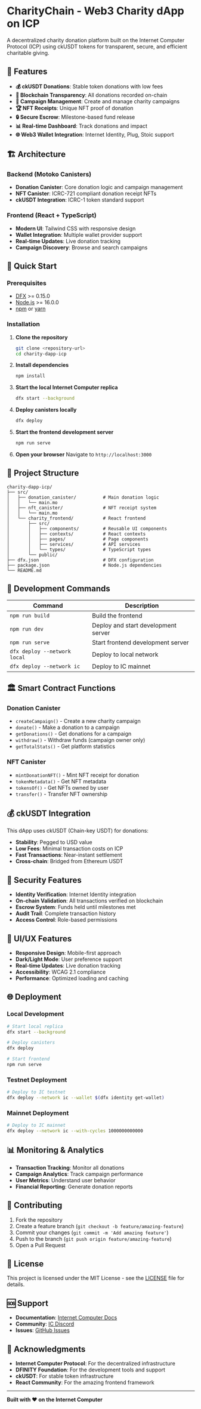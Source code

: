 # CharityChain - Web3 Charity dApp on ICP

A decentralized charity donation platform built on the Internet Computer Protocol (ICP) using ckUSDT tokens for transparent, secure, and efficient charitable giving.

## 🌟 Features

- **💰 ckUSDT Donations**: Stable token donations with low fees
- **🔗 Blockchain Transparency**: All donations recorded on-chain
- **🎯 Campaign Management**: Create and manage charity campaigns
- **🏆 NFT Receipts**: Unique NFT proof of donation
- **🔒 Secure Escrow**: Milestone-based fund release
- **📊 Real-time Dashboard**: Track donations and impact
- **🌐 Web3 Wallet Integration**: Internet Identity, Plug, Stoic support

## 🏗️ Architecture

### Backend (Motoko Canisters)
- **Donation Canister**: Core donation logic and campaign management
- **NFT Canister**: ICRC-721 compliant donation receipt NFTs
- **ckUSDT Integration**: ICRC-1 token standard support

### Frontend (React + TypeScript)
- **Modern UI**: Tailwind CSS with responsive design
- **Wallet Integration**: Multiple wallet provider support
- **Real-time Updates**: Live donation tracking
- **Campaign Discovery**: Browse and search campaigns

## 🚀 Quick Start

### Prerequisites
- [DFX](https://internetcomputer.org/docs/current/developer-docs/setup/install/) >= 0.15.0
- [Node.js](https://nodejs.org/) >= 16.0.0
- [npm](https://www.npmjs.com/) or [yarn](https://yarnpkg.com/)

### Installation

1. **Clone the repository**
   ```bash
   git clone <repository-url>
   cd charity-dapp-icp
   ```

2. **Install dependencies**
   ```bash
   npm install
   ```

3. **Start the local Internet Computer replica**
   ```bash
   dfx start --background
   ```

4. **Deploy canisters locally**
   ```bash
   dfx deploy
   ```

5. **Start the frontend development server**
   ```bash
   npm run serve
   ```

6. **Open your browser**
   Navigate to `http://localhost:3000`

## 📁 Project Structure

```
charity-dapp-icp/
├── src/
│   ├── donation_canister/          # Main donation logic
│   │   └── main.mo
│   ├── nft_canister/               # NFT receipt system
│   │   └── main.mo
│   └── charity_frontend/           # React frontend
│       ├── src/
│       │   ├── components/         # Reusable UI components
│       │   ├── contexts/           # React contexts
│       │   ├── pages/              # Page components
│       │   ├── services/           # API services
│       │   └── types/              # TypeScript types
│       └── public/
├── dfx.json                        # DFX configuration
├── package.json                    # Node.js dependencies
└── README.md
```

## 🔧 Development Commands

| Command | Description |
|---------|-------------|
| `npm run build` | Build the frontend |
| `npm run dev` | Deploy and start development server |
| `npm run serve` | Start frontend development server |
| `dfx deploy --network local` | Deploy to local network |
| `dfx deploy --network ic` | Deploy to IC mainnet |

## 🏛️ Smart Contract Functions

### Donation Canister
- `createCampaign()` - Create a new charity campaign
- `donate()` - Make a donation to a campaign
- `getDonations()` - Get donations for a campaign
- `withdraw()` - Withdraw funds (campaign owner only)
- `getTotalStats()` - Get platform statistics

### NFT Canister
- `mintDonationNFT()` - Mint NFT receipt for donation
- `tokenMetadata()` - Get NFT metadata
- `tokensOf()` - Get NFTs owned by user
- `transfer()` - Transfer NFT ownership

## 💰 ckUSDT Integration

This dApp uses ckUSDT (Chain-key USDT) for donations:
- **Stability**: Pegged to USD value
- **Low Fees**: Minimal transaction costs on ICP
- **Fast Transactions**: Near-instant settlement
- **Cross-chain**: Bridged from Ethereum USDT

## 🔐 Security Features

- **Identity Verification**: Internet Identity integration
- **On-chain Validation**: All transactions verified on blockchain
- **Escrow System**: Funds held until milestones met
- **Audit Trail**: Complete transaction history
- **Access Control**: Role-based permissions

## 🎨 UI/UX Features

- **Responsive Design**: Mobile-first approach
- **Dark/Light Mode**: User preference support
- **Real-time Updates**: Live donation tracking
- **Accessibility**: WCAG 2.1 compliance
- **Performance**: Optimized loading and caching

## 🌐 Deployment

### Local Development
```bash
# Start local replica
dfx start --background

# Deploy canisters
dfx deploy

# Start frontend
npm run serve
```

### Testnet Deployment
```bash
# Deploy to IC testnet
dfx deploy --network ic --wallet $(dfx identity get-wallet)
```

### Mainnet Deployment
```bash
# Deploy to IC mainnet
dfx deploy --network ic --with-cycles 1000000000000
```

## 📊 Monitoring & Analytics

- **Transaction Tracking**: Monitor all donations
- **Campaign Analytics**: Track campaign performance
- **User Metrics**: Understand user behavior
- **Financial Reporting**: Generate donation reports

## 🤝 Contributing

1. Fork the repository
2. Create a feature branch (`git checkout -b feature/amazing-feature`)
3. Commit your changes (`git commit -m 'Add amazing feature'`)
4. Push to the branch (`git push origin feature/amazing-feature`)
5. Open a Pull Request

## 📄 License

This project is licensed under the MIT License - see the [LICENSE](LICENSE) file for details.

## 🆘 Support

- **Documentation**: [Internet Computer Docs](https://internetcomputer.org/docs/)
- **Community**: [IC Discord](https://discord.gg/internetcomputer)
- **Issues**: [GitHub Issues](https://github.com/your-repo/issues)

## 🙏 Acknowledgments

- **Internet Computer Protocol**: For the decentralized infrastructure
- **DFINITY Foundation**: For the development tools and support
- **ckUSDT**: For stable token infrastructure
- **React Community**: For the amazing frontend framework

---

**Built with ❤️ on the Internet Computer**

